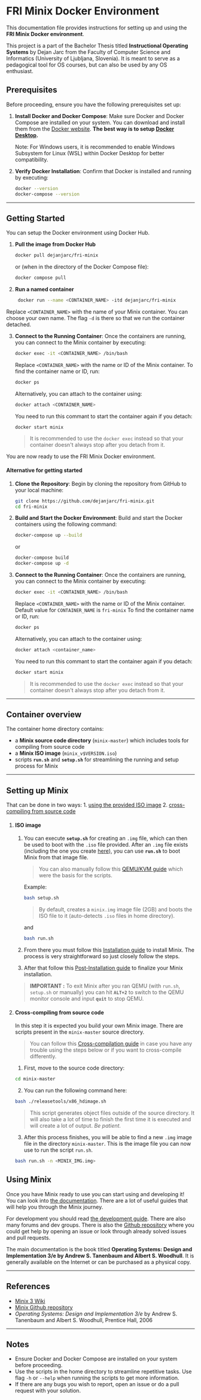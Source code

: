 # FRI Minix Docker Environment

This documentation file provides instructions for setting up and using the **FRI Minix Docker environment**.

This project is a part of the Bachelor Thesis titled **Instructional Operating Systems** by Dejan Jarc from the Faculty of Computer Science and Informatics (University of Ljubljana, Slovenia). It is meant to serve as a pedagogical tool for OS courses, but can also be used by any OS enthusiast.


## Prerequisites

Before proceeding, ensure you have the following prerequisites set up:

1. **Install Docker and Docker Compose**:
    Make sure Docker and Docker Compose are installed on your system. You can download and install them from the [Docker website](https://www.docker.com/). **The best way is to setup [Docker Desktop](https://www.docker.com/products/docker-desktop/).**
    

    Note: For Windows users, it is recommended to enable Windows Subsystem for Linux (WSL) within Docker Desktop for better compatibility.

2. **Verify Docker Installation**:
    Confirm that Docker is installed and running by executing:
    ```bash
    docker --version
    docker-compose --version
    ```
---
## Getting Started

You can setup the Docker environment using Docker Hub.

1. **Pull the image from Docker Hub**

    ```bash
    docker pull dejanjarc/fri-minix
    ```
    or (when in the directory of the Docker Compose file):
    ```bash
    docker compose pull
    ```
2. **Run a named container**
    ```bash
     docker run --name <CONTAINER_NAME> -itd dejanjarc/fri-minix 
    ```
Replace `<CONTAINER_NAME>` with the name of your Minix container. You can choose your own name.
The flag `-d` is there so that we run the container detached. 

3. **Connect to the Running Container**:
    Once the containers are running, you can connect to the Minix container by executing:
    ```bash
    docker exec -it <CONTAINER_NAME> /bin/bash
    ```
    Replace `<CONTAINER_NAME>` with the name or ID of the Minix container. To find the container name or ID, run:
    ```bash
    docker ps
    ```

    Alternatively, you can attach to the container using:
    ```bash
    docker attach <CONTAINER_NAME>
    ```
    You need to run this commant to start the container again if you detach:
    ```bash
    docker start minix
    ``` 
    > It is recommended to use the `docker exec` instead so that your container doesn't always stop after you detach from it.

You are now ready to use the FRI Minix Docker environment.

#### **Alternative for getting started** 
1. **Clone the Repository**:
    Begin by cloning the repository from GitHub to your local machine:
    
    ```bash
    git clone https://github.com/dejanjarc/fri-minix.git
    cd fri-minix
    ```

2. **Build and Start the Docker Environment**:
    Build and start the Docker containers using the following command:
    ```bash
    docker-compose up --build
    ```
    or
    ```bash
    docker-compose build
    docker-compose up -d    
    ```

3. **Connect to the Running Container**:
    Once the containers are running, you can connect to the Minix container by executing:
    ```bash
    docker exec -it <CONTAINER_NAME> /bin/bash
    ```
    Replace `<CONTAINER_NAME>` with the name or ID of the Minix container. Default value for `CONTAINER_NAME` is `fri-minix` To find the container name or ID, run:
    ```bash
    docker ps
    ```

    Alternatively, you can attach to the container using:
    ```bash
    docker attach <container_name>
    ```
    You need to run this commant to start the container again if you detach:
    ```bash
    docker start minix
    ``` 
    > It is recommended to use the `docker exec` instead so that your container doesn't always stop after you detach from it.
---
## Container overview

The container home directory contains:
- a **Minix source code directory** (`minix-master`) which includes tools for compiling from source code
- a **Minix ISO image** (`minix_v$VERSION.iso`)
- scripts **`run.sh`** and **`setup.sh`** for streamlining the running and setup process for Minix


---
## Setting up Minix

That can be done in two ways:
    1. [using the provided ISO image](#iso-image)
    2. [cross-compiling from source code](#cross-compiling-from-source-code)

1. #### **ISO image**

    1) You can execute **`setup.sh`** for creating an `.img` file, which can then be used to boot with the `.iso` file provided. After an `.img` file exists (including the one you create [here](#cross-compiling-from-source-code)), you can use **`run.sh`** to boot Minix from that image file.
        > You can also manually follow this [QEMU/KVM guide](https://wiki.minix3.org/doku.php?id=usersguide:runningonqemu) which were the basis for the scripts.
    
        Example:
        ```bash
        bash setup.sh
        ```
        > By default, creates a `minix.img` image file (2GB) and boots the ISO file to it (auto-detects `.iso` files in home directory). 

        and 
        ```bash
        bash run.sh
        ```

    2) From there you must follow this [Installation guide](https://wiki.minix3.org/doku.php?id=usersguide:doinginstallation#installing) to install Minix. The process is very straightforward so just closely follow the steps. 

    3) After that follow this [Post-Installation guide](https://wiki.minix3.org/doku.php?id=usersguide:postinstallation) to finalize your Minix installation.

    > **IMPORTANT :** To exit Minix after you ran QEMU (with `run.sh`, `setup.sh` or manually) you can hit **`ALT+2`** to switch to the QEMU monitor console and input **`quit`** to stop QEMU.  

2. #### **Cross-compiling from source code**

    In this step it is expected you build your own Minix image. There are scripts present in the `minix-master` source directory.

    > You can follow this [Cross-compilation guide](https://wiki.minix3.org/doku.php?id=developersguide:crosscompiling) in case you have any trouble using the steps below or if you want to cross-compile differently.


    1) First, move to the source code directory:
    ```bash
    cd minix-master
    ```
    2) You can run the following command here:
    ```bash
    bash ./releasetools/x86_hdimage.sh
    ```
    > This script generates object files outside of the source directory. It will also take a lot of time to finish the first time it is executed and will create a lot of output. *Be patient.*

    3) After this process finishes, you will be able to find a new `.img` image file in the directory `minix-master`. This is the image file you can now use to run the script `run.sh`.
    ```bash
    bash run.sh -n <MINIX_IMG.img>
    ```

## Using Minix

Once you have Minix ready to use you can start using and developing it! You can look into [the documentation](https://wiki.minix3.org/doku.php?id=www:documentation:start). There are a lot of useful guides that will help you through the Minix journey.

For development you should read [the development guide](https://wiki.minix3.org/doku.php?id=developersguide:start). There are also many forums and dev groups. There is also the [Github repository](https://github.com/Stichting-MINIX-Research-Foundation/minix) where you could get help by opening an issue or look through already solved issues and pull requests.

The main documentation is the book titled **Operating Systems: Design and Implementation 3/e by Andrew S. Tanenbaum and Albert S. Woodhull**. It is generally available on the Internet or can be purchased as a physical copy. 

---
## References
- [Minix 3 Wiki](https://wiki.minix3.org/)
- [Minix Github repository](https://github.com/Stichting-MINIX-Research-Foundation/minix)
- *Operating Systems: Design and Implementation 3/e* by Andrew S. Tanenbaum and Albert S. Woodhull, Prentice Hall, 2006
---
## Notes

- Ensure Docker and Docker Compose are installed on your system before proceeding.
- Use the scripts in the home directory to streamline repetitive tasks. Use flag `-h` or `--help` when running the scripts to get more information. 
- If there are any bugs you wish to report, open an issue or do a pull request with your solution.
